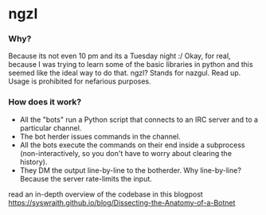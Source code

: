 # ngzl

### Why?
Because its not even 10 pm and its a Tuesday night :/
Okay, for real, because I was trying to learn some of the basic libraries in python and this seemed like the ideal way to do that.
ngzl? Stands for nazgul. Read up.
Usage is prohibited for nefarious purposes.

### How does it work?
- All the "bots" run a Python script that connects to an IRC server and to a particular channel.
- The bot herder issues commands in the channel.
- All the bots execute the commands on their end inside a subprocess (non-interactively, so you don't have to worry about clearing the history).
- They DM the output line-by-line to the botherder. Why line-by-line? Because the server rate-limits the input.

read an in-depth overview of the codebase in this blogpost https://syswraith.github.io/blog/Dissecting-the-Anatomy-of-a-Botnet
